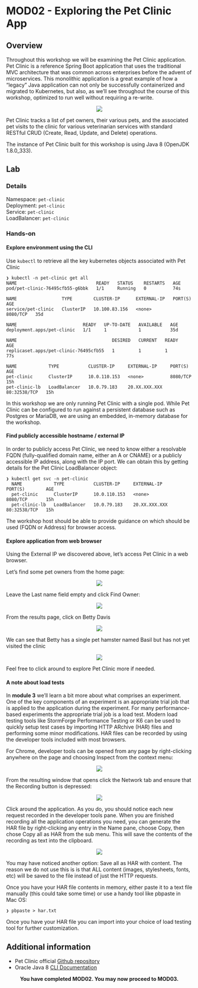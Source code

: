 # MOD02 - Exploring the Pet Clinic App

## Overview

Throughout this workshop we will be examining the Pet Clinic application. Pet Clinic is a reference Spring Boot application that uses the traditional MVC architecture that was common across enterprises before the advent of microservices. This monolithic application is a great example of how a “legacy” Java application can not only be successfully containerized and migrated to Kubernetes, but also, as we’ll see throughout the course of this workshop, optimized to run well without requiring a re-write.

<p align="center">
  <img src="/Java/Assets/Images/pet-clinic-overview.png" />
</p>

Pet Clinic tracks a list of pet owners, their various pets, and the associated pet visits to the clinic for various veterinarian services with standard RESTful CRUD (Create, Read, Update, and Delete) operations.

The instance of Pet Clinic built for this workshop is using Java 8 (OpenJDK 1.8.0_333).


## Lab
### Details 
Namespace: `pet-clinic`<br>
Deployment: `pet-clinic`<br>
Service: `pet-clinic`<br>
LoadBalancer: `pet-clinic`

### Hands-on

#### Explore environment using the CLI

Use `kubectl` to retrieve all the key kubernetes objects associated with Pet Clinic

    ❯ kubectl -n pet-clinic get all
    NAME                              READY   STATUS    RESTARTS   AGE
    pod/pet-clinic-76495cfb55-g6bbk   1/1     Running   0          74s

    NAME                 TYPE        CLUSTER-IP      EXTERNAL-IP   PORT(S)    AGE
    service/pet-clinic   ClusterIP   10.100.83.156   <none>        8080/TCP   35d

    NAME                         READY   UP-TO-DATE   AVAILABLE   AGE
    deployment.apps/pet-clinic   1/1     1            1           35d

    NAME                                    DESIRED   CURRENT   READY   AGE
    replicaset.apps/pet-clinic-76495cfb55   1         1         1       77s

    NAME            TYPE           CLUSTER-IP     EXTERNAL-IP     PORT(S)        AGE
    pet-clinic      ClusterIP      10.0.110.153   <none>          8080/TCP       15h
    pet-clinic-lb   LoadBalancer   10.0.79.183    20.XX.XXX.XXX   80:32538/TCP   15h


In this workshop we are only running Pet Clinic with a single pod. While Pet Clinic can be configured to run against a persistent database such as Postgres or MariaDB, we are using an embedded, in-memory database for the workshop.


#### Find publicly accessible hostname / external IP

In order to publicly access Pet Clinic, we need to know either a resolvable FQDN (fully-qualified domain name, either an A or CNAME) or a publicly accessible IP address, along with the IP port. We can obtain this by getting details for the Pet Clinic LoadBalancer object:

    ❯ kubectl get svc -n pet-clinic
      NAME            TYPE           CLUSTER-IP     EXTERNAL-IP     PORT(S)        AGE
      pet-clinic      ClusterIP      10.0.110.153   <none>          8080/TCP       15h
      pet-clinic-lb   LoadBalancer   10.0.79.183    20.XX.XXX.XXX   80:32538/TCP   15h


The workshop host should be able to provide guidance on which should be used (FQDN or Address) for browser access.


#### Explore application from web browser

Using the External IP we discovered above, let’s access Pet Clinic in a web browser.

Let’s find some pet owners from the home page:

<p align="center">
  <img src="/Java/Assets/Images/pet-clinic-find-owners.png" />
</p>

Leave the Last name field empty and click Find Owner:

<p align="center">
  <img src="/Java/Assets/Images/pet-clinic-last-name-field.png" />
</p>

From the results page, click on Betty Davis

<p align="center">
  <img src="/Java/Assets/Images/pet-clinic-betty.png" />
</p>

We can see that Betty has a single pet hamster named Basil but has not yet visited the clinic

<p align="center">
  <img src="/Java/Assets/Images/pet-clinic-betty-detail.png" />
</p>

Feel free to click around to explore Pet Clinic more if needed.

#### A note about load tests

In **module 3** we’ll learn a bit more about what comprises an experiment. One of the key components of an experiment is an appropriate trial job that is applied to the application during the experiment. For many performance-based experiments the appropriate trial job is a load test. Modern load testing tools like StormForge Performance Testing or K6 can be used to quickly setup test cases by importing HTTP ARchive (HAR) files and performing some minor modifications. HAR files can be recorded by using the developer tools included with most browsers. 

For Chrome, developer tools can be opened from any page by right-clicking anywhere on the page and choosing Inspect from the context menu:

<p align="center">
  <img src="/Java/Assets/Images/pet-clinic-chrome-inspect.png" />
</p>

From the resulting window that opens click the Network tab and ensure that the Recording button is depressed:

<p align="center">
  <img src="/Java/Assets/Images/pet-clinic-developer.png" />
</p>

Click around the application. As you do, you should notice each new request recorded in the developer tools pane. When you are finished recording all the application operations you need, you can generate the HAR file by right-clicking any entry in the Name pane, choose Copy, then chose Copy all as HAR from the sub menu. This will save the contents of the recording as text into the clipboard.

<p align="center">
  <img src="/Java/Assets/Images/pet-clinic-copy-har.png" />
</p>

You may have noticed another option: Save all as HAR with content. The reason we do not use this is is that ALL content (images, stylesheets, fonts, etc) will be saved to the file instead of just the HTTP requests.

Once you have your HAR file contents in memory, either paste it to a text file manually (this could take some time) or use a handy tool like pbpaste in Mac OS:

    ❯ pbpaste > har.txt

Once you have your HAR file you can import into your choice of load testing tool for further customization.


## Additional information
* Pet Clinic official [Github repository](https://github.com/spring-projects/spring-petclinic)
* Oracle Java 8 [CLI Documentation](https://docs.oracle.com/javase/8/docs/technotes/tools/unix/java.html#BGBCIEFC)

<p align="center">
  <b>You have completed MOD02. You may now proceed to MOD03.</b>
</p>
